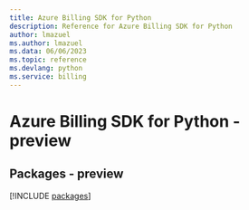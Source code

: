```yaml
---
title: Azure Billing SDK for Python
description: Reference for Azure Billing SDK for Python
author: lmazuel
ms.author: lmazuel
ms.data: 06/06/2023
ms.topic: reference
ms.devlang: python
ms.service: billing
---
```

# Azure Billing SDK for Python - preview
## Packages - preview
[!INCLUDE [packages](billing-index.md)]